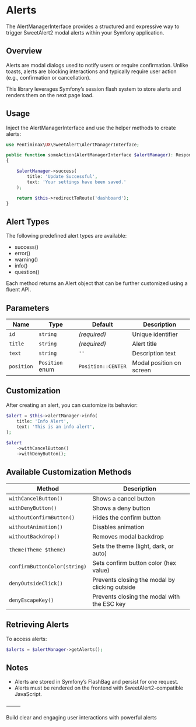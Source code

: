 # Alerts

The AlertManagerInterface provides a structured and expressive way to trigger SweetAlert2 modal alerts within your Symfony application.

## Overview

Alerts are modal dialogs used to notify users or require confirmation. Unlike toasts, alerts are blocking interactions and typically require user action (e.g., confirmation or cancellation).

This library leverages Symfony’s session flash system to store alerts and renders them on the next page load.

## Usage

Inject the AlertManagerInterface and use the helper methods to create alerts:

```php
use Pentiminax\UX\SweetAlert\AlertManagerInterface;

public function someAction(AlertManagerInterface $alertManager): Response
{

    $alertManager->success(
        title: 'Update Successful',
        text: 'Your settings have been saved.'
    );

    return $this->redirectToRoute('dashboard');
}
```

## Alert Types

The following predefined alert types are available:
-	success()
-	error()
-	warning()
-	info()
-	question()

Each method returns an Alert object that can be further customized using a fluent API.

## Parameters

| Name       | Type            | Default            | Description              |
|------------|-----------------|--------------------|--------------------------|
| `id`       | `string`        | *(required)*       | Unique identifier        |
| `title`    | `string`        | *(required)*       | Alert title              |
| `text`     | `string`        | `''`               | Description text         |
| `position` | `Position` enum | `Position::CENTER` | Modal position on screen |

## Customization

After creating an alert, you can customize its behavior:

```php
$alert = $this->alertManager->info(
    title: 'Info Alert',
    text: 'This is an info alert',
);
        
$alert
    ->withCancelButton()
    ->withDenyButton();
```

## Available Customization Methods

| Method                        | Description                                          |
|-------------------------------|------------------------------------------------------|
| `withCancelButton()`          | Shows a cancel button                                |
| `withDenyButton()`            | Shows a deny button                                  |
| `withoutConfirmButton()`      | Hides the confirm button                             |
| `withoutAnimation()`          | Disables animation                                   |
| `withoutBackdrop()`           | Removes modal backdrop                               |
| `theme(Theme $theme)`         | Sets the theme (light, dark, or auto)                |
| `confirmButtonColor(string)`  | Sets confirm button color (hex value)                |
| `denyOutsideClick()`          | Prevents closing the modal by clicking outside       |
| `denyEscapeKey()`             | Prevents closing the modal with the ESC key          |

## Retrieving Alerts

To access alerts:

```php
$alerts = $alertManager->getAlerts();
```

## Notes
- 	Alerts are stored in Symfony’s FlashBag and persist for one request.
- 	Alerts must be rendered on the frontend with SweetAlert2-compatible JavaScript.

⸻

Build clear and engaging user interactions with powerful alerts
